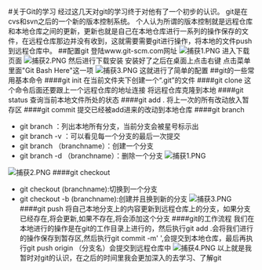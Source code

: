 #关于Git的学习
经过这几天对git的学习终于对他有了一个初步的认识。
git是在cvs和svn之后的一个新的版本控制系统。
个人认为所谓的版本控制就是远程仓库和本地仓库之间的更新，更新也就是自己在本地仓库进行一系列的操作保存的文件，在远程仓库那边并没有收到，这就需要需要git进行操作，将本地的文件push到远程仓库中。
##配置git
登陆www.git-scm.com网址
![捕获1.PNG](https://upload-images.jianshu.io/upload_images/14449805-30ed116bd224acbd.PNG?imageMogr2/auto-orient/strip%7CimageView2/2/w/1240)
进入下载页面
![捕获2.PNG](https://upload-images.jianshu.io/upload_images/14449805-64aaac0771a5a266.PNG?imageMogr2/auto-orient/strip%7CimageView2/2/w/1240)
然后进行下载安装
安装好了之后在桌面上点击右键
点击菜单里面"Git Bash Here"这一项
![捕获3.PNG](https://upload-images.jianshu.io/upload_images/14449805-9c4e0da20257c434.PNG?imageMogr2/auto-orient/strip%7CimageView2/2/w/1240)
这就进行了简单的配置
##git的一些常用基本命令
####git init
在当前文件夹下创建一个“.git”的文件
####git clone
这个命令后面还要跟上一个远程仓库的地址连接
将远程仓库克隆到本地
####git status
查询当前本地文件所处的状态
####git add .
将上一次的所有改动放入暂存区
####git commit
提交已经被add进来的改动到本地仓库
####git branch
* git branch ：列出本地所有分支，当前分支会被星号标示出
* git branch -v ：可以看见每一个分支的最后一次提交
* git branch （branchname）：创建一个分支
* git branch -d （branchname）：删除一个分支
  ![捕获1.PNG](https://upload-images.jianshu.io/upload_images/14449805-7810cdbdb97144dd.PNG?imageMogr2/auto-orient/strip%7CimageView2/2/w/1240)

![捕获2.PNG](https://upload-images.jianshu.io/upload_images/14449805-118283e31b480432.PNG?imageMogr2/auto-orient/strip%7CimageView2/2/w/1240)
####git checkout
* git checkout (branchname):切换到一个分支 
* git checkout -b (branchname):创建并且换到新的分支
  ![捕获3.PNG](https://upload-images.jianshu.io/upload_images/14449805-f99679232fe2dce5.PNG?imageMogr2/auto-orient/strip%7CimageView2/2/w/1240)
####git push
将自己本地分支上的内容更新到远程仓库上的分支，如果分支已经存在,将会更新,如果不存在,将会添加这个分支
####git的工作流程
我们在本地进行的操作是在git的工作目录上进行的，然后执行git add .会将我们进行的操作保存到暂存区,然后执行git commit -m'  ',会提交到本地仓库，最后再执行git push origin （分支名）会提交到远程仓库中
![捕获4.PNG](https://upload-images.jianshu.io/upload_images/14449805-0f740d2e87ddefcd.PNG?imageMogr2/auto-orient/strip%7CimageView2/2/w/1240)
以上就是我暂时对git的认识，在之后的时间里我会更加深入的去学习、了解git